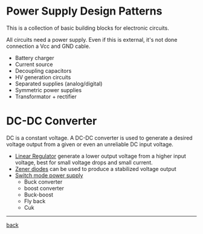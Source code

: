 # Power Supply Design Patterns

This is a collection of basic building blocks for electronic circuits.

All circuits need a power supply.
Even if this is external, it's not done connection a Vcc and GND cable.

- Battery charger
- Current source 
- Decoupling capacitors
- HV generation circuits
- Separated supplies (analog/digital)
- Symmetric power supplies
- Transformator + rectifier

# DC-DC Converter

DC is a constant voltage. 
A DC-DC converter is used to generate a desired voltage output from a given or even an unreliable DC input voltage.

- [Linear Regulator](linear-regulator/README.md)
  generate a lower output voltage from a higher input voltage, best for small voltage drops and small current. 
- [Zener diodes](zener-diode/README.md) can be used to produce a stabilized voltage output
- [Switch mode power supply](switch-mode-supplies/README.md)
  - Buck converter
  - boost converter
  - Buck-boost
  - Fly back
  - Cuk

--- 

[back](../README.md)